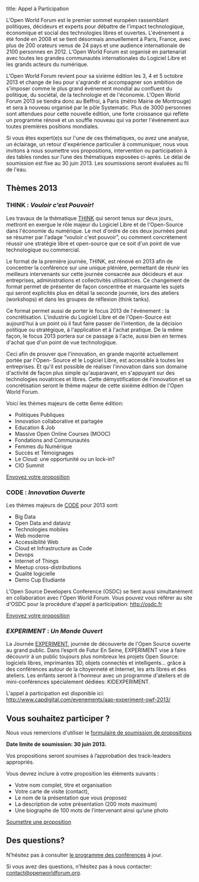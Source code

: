 title: Appel à Participation

L'Open World Forum est le premier sommet européen rassemblant politiques, décideurs et experts pour débattre de l'impact technologique, économique et social des technologies libres et ouvertes. L'événement a été fondé en 2008 et se tient désormais annuellement à Paris, France, avec plus de 200 orateurs venus de 24 pays et une audience internationale de 2100 personnes en 2012. L'Open World Forum est organisé en partenariat avec toutes les grandes communautés internationales du Logiciel Libre et les grands acteurs du numérique.

L'Open World Forum revient pour sa sixième édition les 3, 4 et 5 octobre 2013 et change de lieu pour s'agrandir et accompagner son ambition de s'imposer comme le plus grand événement mondial au confluent du politique, du sociétal, de la technologie et de l'économie. L'Open World Forum 2013 se tiendra donc au Beffroi, à Paris (métro Mairie de Montrouge) et sera à nouveau organisé par le pôle Systematic. Plus de 3000 personnes sont attendues pour cette nouvelle édition, une forte croissance qui reflète un programme rénové et un souffle nouveau qui va porter l'événement aux toutes premières positions mondiales.

Si vous êtes expert(e)s sur l'une de ces thématiques, ou avez une analyse, un éclairage, un retour d'expérience particulier à communiquer, nous vous invitons à nous soumettre vos propositions, intervention ou participation à des tables rondes sur l’une des thématiques exposées ci-après. Le délai de soumission est fixe au 30 juin 2013. Les soumissions seront évaluées au fil de l'eau.

## Thèmes 2013

### THINK : *Vouloir c'est Pouvoir!*

Les travaux de la thématique [THINK](/fr/think/) qui seront tenus sur deux jours, mettront en exergue le rôle majeur du Logiciel Libre et de l'Open-Source dans l'économie du numérique. Le mot d'ordre de ces deux journées peut se résumer par l'adage “vouloir c'est pouvoir”, ou comment concrètement réussir une stratégie libre et open-source que ce soit d'un point de vue technologique ou commercial.

Le format de la première journée, THINK, est rénové en 2013 afin de concentrer la conférence sur une unique plénière, permettant de réunir les meilleurs intervenants sur cette journée consacrée aux décideurs et aux entreprises, administrations et collectivités utilisatrices. Ce changement de format permet de présenter de façon concentrée et marquante les sujets qui seront explicités plus en détail la seconde journée, lors des ateliers (workshops) et dans les groupes de réflexion (think tanks).

Ce format permet aussi de porter le focus 2013 de l'événement : la concrétisation. L'industrie du Logiciel Libre et de l'Open-Source est aujourd'hui à un point où il faut faire passer de l'intention, de la décision politique ou stratégique, à l'application et à l'achat pratique. De la même façon, le focus 2013 portera sur ce passage à l'acte, aussi bien en termes d'achat que d'un point de vue technologique.

Ceci afin de prouver que l'innovation, en grande majorité actuellement portée par l'Open- Source et le Logiciel Libre, est accessible à toutes les entreprises. Et qu'il est possible de réaliser l'innovation dans son domaine d'activité de façon plus simple qu'auparavant, en s'appuyant sur des technologies novatrices et libres. Cette démystification de l'innovation et sa concrétisation seront le thème majeur de cette sixième édition de l'Open World Forum.

Voici les thèmes majeurs de cette 6eme édition:

* Politiques Publiques
* Innovation collaborative et partagée
* Education & Job
* Massive Open Online Courses (MOOC)
* Fondations and Communautés
* Femmes du Numérique
* Succès et Témoignages
* Le Cloud: une opportunité ou un lock-in?
* CIO Summit

<a class="btn" href="#envoi-proposition">Envoyez votre proposition</a>


### CODE : *Innovation Ouverte*

Les thèmes majeurs de [CODE](/fr/code/) pour 2013 sont:

* Big Data
* Open Data and dataviz
* Technologies mobiles
* Web moderne
* Accessibilité Web
* Cloud et Infrastructure as Code
* Devops
* Internet of Things
* Meetup cross-distributions
* Qualité logicielle
* Demo Cup Etudiante

L'Open Source Developers Conference (OSDC) se tient aussi simultanément en collaboration avec l'Open World Forum. Vous pouvez vous référer au site d'OSDC pour la procédure d'appel à participation: <http://osdc.fr>

<a class="btn" href="#envoi-proposition">Envoyez votre proposition</a>


### *EXPERIMENT* : *Un Monde Ouvert*

La Journée [EXPERIMENT](/fr/experiment/), journée de découverte de l'Open Source ouverte au grand public. Dans l’esprit de Futur En Seine, EXPERIMENT vise à faire découvrir à un public toujours plus nombreux les projets Open Source: logiciels libres, imprimantes 3D, objets connectés et intelligents... grâce à des conférences autour de la citoyenneté et Internet, les arts libres et des ateliers. Les enfants seront à l'honneur avec un programme d'ateliers et de mini-conférences spécialement dédiées: KIDEXPERIMENT.

L'appel à participation est disponible ici:
<http://www.capdigital.com/evenements/aap-experiment-owf-2013/>


<a id="envoi-proposition"></a>
## Vous souhaitez participer ?

Nous vous remercions d'utiliser le [formulaire de soumission de propositions](/cfp/)

**Date limite de soumission: 30 juin 2013.**

Vos propositions seront soumises à l’approbation des track-leaders appropriés.

Vous devrez inclure à votre proposition les éléments suivants :

* Votre nom complet, titre et organisation
* Votre carte de visite (contact),
* Le nom de la présentation que vous proposez
* La description de votre présentation (200 mots maximum)
* Une biographe de 100 mots de l’intervenant ainsi qu’une photo

<a class="btn btn-primary" href="/cfp/">Soumettre une proposition</a>

## Des questions?

N’hésitez pas à consulter [le programme des conférences](/fr/programme/) à jour.

Si vous avez des questions, n’hésitez pas à nous contacter:
[contact@openworldforum.org](mailto:contact@openworldforum.org).
